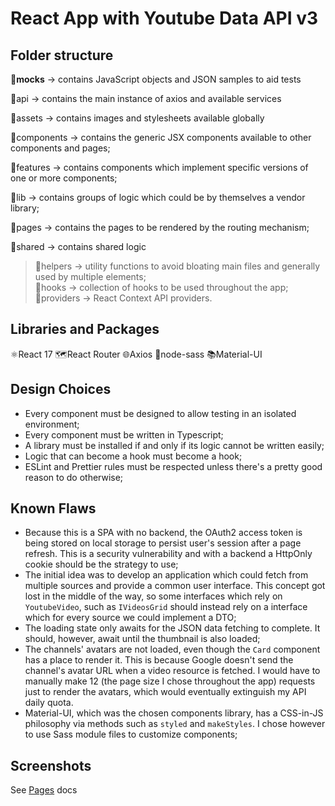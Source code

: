# React App with Youtube Data API v3

## Folder structure

📂**mocks** &rarr; contains JavaScript objects and JSON samples to aid tests

📂api &rarr; contains the main instance of axios and available services

📂assets &rarr; contains images and stylesheets available globally

📂components &rarr; contains the generic JSX components available to other components and pages;

📂features &rarr; contains components which implement specific versions of one or more components;

📂lib &rarr; contains groups of logic which could be by themselves a vendor library;

📂pages &rarr; contains the pages to be rendered by the routing mechanism;

📂shared &rarr; contains shared logic

> 📂helpers &rarr; utility functions to avoid bloating main files and generally used by multiple elements;<br />
> 📂hooks &rarr; collection of hooks to be used throughout the app;<br/>
> 📂providers &rarr; React Context API providers.

## Libraries and Packages

⚛️React 17
🗺️React Router
🌐Axios
🎇node-sass
📚Material-UI

## Design Choices

- Every component must be designed to allow testing in an isolated environment;
- Every component must be written in Typescript;
- A library must be installed if and only if its logic cannot be written easily;
- Logic that can become a hook must become a hook;
- ESLint and Prettier rules must be respected unless there's a pretty good reason to do otherwise;

## Known Flaws

- Because this is a SPA with no backend, the OAuth2 access token is being stored on local storage to persist user's session after a page refresh. This is a security vulnerability and with a backend a HttpOnly cookie should be the strategy to use;
- The initial idea was to develop an application which could fetch from multiple sources and provide a common user interface. This concept got lost in the middle of the way, so some interfaces which rely on `YoutubeVideo`, such as `IVideosGrid` should instead rely on a interface which for every source we could implement a DTO;
- The loading state only awaits for the JSON data fetching to complete. It should, however, await until the thumbnail is also loaded;
- The channels' avatars are not loaded, even though the `Card` component has a place to render it. This is because Google doesn't send the channel's avatar URL when a video resource is fetched. I would have to manually make 12 (the page size I chose throughout the app) requests just to render the avatars, which would eventually extinguish my API daily quota.
- Material-UI, which was the chosen components library, has a CSS-in-JS philosophy via methods such as `styled` and `makeStyles`. I chose however to use Sass module files to customize components;

## Screenshots

See [Pages](./docs/pages.md) docs
